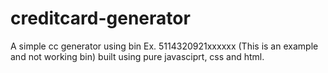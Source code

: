 # creditcard-generator
A simple cc generator using bin Ex. 5114320921xxxxxx (This is an example and not working bin) built using pure javasciprt, css and html.
